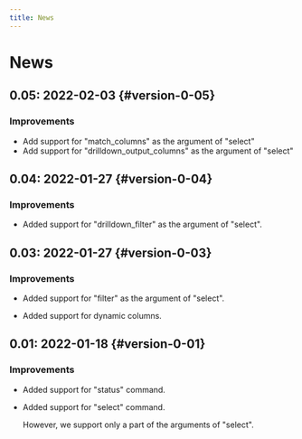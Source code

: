 ```yaml
---
title: News
---
```


# News

## 0.05: 2022-02-03 {#version-0-05}

### Improvements

  * Add support for "match_columns" as the argument of "select"
  * Add support for "drilldown_output_columns" as the argument of "select"

## 0.04: 2022-01-27 {#version-0-04}

### Improvements

  * Added support for "drilldown_filter" as the argument of "select".

## 0.03: 2022-01-27 {#version-0-03}

### Improvements

  * Added support for "filter" as the argument of "select".

  * Added support for dynamic columns.

## 0.01: 2022-01-18 {#version-0-01}

### Improvements

  * Added support for "status" command.

  * Added support for "select" command.

    However, we support only a part of the arguments of "select".

